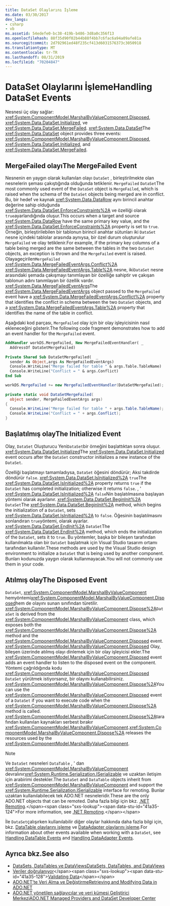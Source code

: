 ```yaml
---
title: DataSet Olaylarını İşleme
ms.date: 03/30/2017
dev_langs:
- csharp
- vb
ms.assetid: 54edefe0-bc38-419b-b486-3d8a0c356f13
ms.openlocfilehash: 88f35d90f02b44b88f4bb7c6fac6a94a09afe81a
ms.sourcegitcommit: 2d792961ed48f235cf413d6031576373c3050918
ms.translationtype: MT
ms.contentlocale: tr-TR
ms.lasthandoff: 08/31/2019
ms.locfileid: "70204847"
---
```

# <a name="handling-dataset-events"></a><span data-ttu-id="41a35-102">DataSet Olaylarını İşleme</span><span class="sxs-lookup"><span data-stu-id="41a35-102">Handling DataSet Events</span></span>
<span data-ttu-id="41a35-103">Nesnesi üç olay sağlar: <xref:System.ComponentModel.MarshalByValueComponent.Disposed>, <xref:System.Data.DataSet.Initialized>, ve <xref:System.Data.DataSet.MergeFailed>. <xref:System.Data.DataSet></span><span class="sxs-lookup"><span data-stu-id="41a35-103">The <xref:System.Data.DataSet> object provides three events: <xref:System.ComponentModel.MarshalByValueComponent.Disposed>, <xref:System.Data.DataSet.Initialized>, and <xref:System.Data.DataSet.MergeFailed>.</span></span>  
  
## <a name="the-mergefailed-event"></a><span data-ttu-id="41a35-104">MergeFailed olayı</span><span class="sxs-lookup"><span data-stu-id="41a35-104">The MergeFailed Event</span></span>  
 <span data-ttu-id="41a35-105">Nesnenin en yaygın olarak kullanılan olayı `DataSet` , birleştirilmekte olan nesnelerin şeması çakıştığında olduğunda tetiklenir. `MergeFailed` `DataSet`</span><span class="sxs-lookup"><span data-stu-id="41a35-105">The most commonly used event of the `DataSet` object is `MergeFailed`, which is raised when the schema of the `DataSet` objects being merged are in conflict.</span></span> <span data-ttu-id="41a35-106">Bu, bir hedef ve kaynak <xref:System.Data.DataRow> aynı birincil anahtar değerine sahip olduğunda <xref:System.Data.DataSet.EnforceConstraints%2A> ve özelliği olarak `true`ayarlandığında oluşur.</span><span class="sxs-lookup"><span data-stu-id="41a35-106">This occurs when a target and source <xref:System.Data.DataRow> have the same primary key value, and the <xref:System.Data.DataSet.EnforceConstraints%2A> property is set to `true`.</span></span> <span data-ttu-id="41a35-107">Örneğin, birleştirilebilen bir tablonun birincil anahtar sütunları iki `DataSet` nesne içindeki tablolar arasında aynıysa, bir özel durum oluşturulur `MergeFailed` ve olay tetiklenir.</span><span class="sxs-lookup"><span data-stu-id="41a35-107">For example, if the primary key columns of a table being merged are the same between the tables in the two `DataSet` objects, an exception is thrown and the `MergeFailed` event is raised.</span></span> <span data-ttu-id="41a35-108">Olayageçirilen`MergeFailed` <xref:System.Data.MergeFailedEventArgs.Conflict%2A> <xref:System.Data.MergeFailedEventArgs.Table%2A> nesne, iki`DataSet` nesne arasındaki şemada çakışmayı tanımlayan bir özelliğe sahiptir ve çakışan tablonun adını tanımlayan bir özellik vardır. <xref:System.Data.MergeFailedEventArgs></span><span class="sxs-lookup"><span data-stu-id="41a35-108">The <xref:System.Data.MergeFailedEventArgs> object passed to the `MergeFailed` event have a <xref:System.Data.MergeFailedEventArgs.Conflict%2A> property that identifies the conflict in schema between the two `DataSet` objects, and a <xref:System.Data.MergeFailedEventArgs.Table%2A> property that identifies the name of the table in conflict.</span></span>  
  
 <span data-ttu-id="41a35-109">Aşağıdaki kod parçası, `MergeFailed` olay için bir olay işleyicisinin nasıl ekleneceğini gösterir.</span><span class="sxs-lookup"><span data-stu-id="41a35-109">The following code fragment demonstrates how to add an event handler for the `MergeFailed` event.</span></span>  
  
```vb  
AddHandler workDS.MergeFailed, New MergeFailedEventHandler( _  
  AddressOf DataSetMergeFailed)  
  
Private Shared Sub DataSetMergeFailed(  _  
  sender As Object,args As MergeFailedEventArgs)  
  Console.WriteLine("Merge failed for table " & args.Table.TableName)  
  Console.WriteLine("Conflict = " & args.Conflict)  
End Sub  
```  
  
```csharp  
workDS.MergeFailed += new MergeFailedEventHandler(DataSetMergeFailed);  
  
private static void DataSetMergeFailed(  
  object sender, MergeFailedEventArgs args)  
{  
  Console.WriteLine("Merge failed for table " + args.Table.TableName);  
  Console.WriteLine("Conflict = " + args.Conflict);  
}  
```  
  
## <a name="the-initialized-event"></a><span data-ttu-id="41a35-110">Başlatılmış olay</span><span class="sxs-lookup"><span data-stu-id="41a35-110">The Initialized Event</span></span>  
 <span data-ttu-id="41a35-111">Olay, `DataSet` Oluşturucu Yeni`DataSet`bir örneğini başlattıktan sonra oluşur. <xref:System.Data.DataSet.Initialized></span><span class="sxs-lookup"><span data-stu-id="41a35-111">The <xref:System.Data.DataSet.Initialized> event occurs after the `DataSet` constructor initializes a new instance of the `DataSet`.</span></span>  
  
 <span data-ttu-id="41a35-112">Özelliği başlatmayı tamamladıysa, `DataSet` öğesini döndürür; Aksi takdirde döndürür `false`. <xref:System.Data.DataSet.IsInitialized%2A> `true`</span><span class="sxs-lookup"><span data-stu-id="41a35-112">The <xref:System.Data.DataSet.IsInitialized%2A> property returns `true` if the `DataSet` has completed initialization; otherwise it returns `false`.</span></span> <span data-ttu-id="41a35-113">, ' <xref:System.Data.DataSet.IsInitialized%2A> `false`Nin başlatılmasına başlayan yöntemi olarak ayarlanır. <xref:System.Data.DataSet.BeginInit%2A> `DataSet`</span><span class="sxs-lookup"><span data-stu-id="41a35-113">The <xref:System.Data.DataSet.BeginInit%2A> method, which begins the initialization of a `DataSet`, sets <xref:System.Data.DataSet.IsInitialized%2A> to `false`.</span></span> <span data-ttu-id="41a35-114">Öğesinin başlatılmasını sonlandıran `true`yöntemi, olarak ayarlar. <xref:System.Data.DataSet.EndInit%2A> `DataSet`</span><span class="sxs-lookup"><span data-stu-id="41a35-114">The <xref:System.Data.DataSet.EndInit%2A> method, which ends the initialization of the `DataSet`, sets it to `true`.</span></span> <span data-ttu-id="41a35-115">Bu yöntemler, başka bir bileşen tarafından kullanılmakta olan bir `DataSet` başlatmak için Visual Studio tasarım ortamı tarafından kullanılır.</span><span class="sxs-lookup"><span data-stu-id="41a35-115">These methods are used by the Visual Studio design environment to initialize a `DataSet` that is being used by another component.</span></span> <span data-ttu-id="41a35-116">Bunları kodunuzda yaygın olarak kullanmayacak.</span><span class="sxs-lookup"><span data-stu-id="41a35-116">You will not commonly use them in your code.</span></span>  
  
## <a name="the-disposed-event"></a><span data-ttu-id="41a35-117">Atılmış olay</span><span class="sxs-lookup"><span data-stu-id="41a35-117">The Disposed Event</span></span>  
 <span data-ttu-id="41a35-118">`DataSet`, <xref:System.ComponentModel.MarshalByValueComponent> hemyöntemi<xref:System.ComponentModel.MarshalByValueComponent.Disposed>hem de olayını sunan sınıfından türetilir. <xref:System.ComponentModel.MarshalByValueComponent.Dispose%2A></span><span class="sxs-lookup"><span data-stu-id="41a35-118">`DataSet` is derived from the <xref:System.ComponentModel.MarshalByValueComponent> class, which exposes both the <xref:System.ComponentModel.MarshalByValueComponent.Dispose%2A> method and the <xref:System.ComponentModel.MarshalByValueComponent.Disposed> event.</span></span> <span data-ttu-id="41a35-119"><xref:System.ComponentModel.MarshalByValueComponent.Disposed> Olay, bileşen üzerinde atılmış olayı dinlemek için bir olay işleyicisi ekler.</span><span class="sxs-lookup"><span data-stu-id="41a35-119">The <xref:System.ComponentModel.MarshalByValueComponent.Disposed> event adds an event handler to listen to the disposed event on the component.</span></span> <span data-ttu-id="41a35-120">Yöntemi çağrıldığında kodu <xref:System.ComponentModel.MarshalByValueComponent.Disposed> `DataSet` yürütmek istiyorsanız, bir olayını kullanabilirsiniz. <xref:System.ComponentModel.MarshalByValueComponent.Dispose%2A></span><span class="sxs-lookup"><span data-stu-id="41a35-120">You can use the <xref:System.ComponentModel.MarshalByValueComponent.Disposed> event of a `DataSet` if you want to execute code when the <xref:System.ComponentModel.MarshalByValueComponent.Dispose%2A> method is called.</span></span> <span data-ttu-id="41a35-121"><xref:System.ComponentModel.MarshalByValueComponent.Dispose%2A>tarafından kullanılan kaynakları serbest bırakır <xref:System.ComponentModel.MarshalByValueComponent>.</span><span class="sxs-lookup"><span data-stu-id="41a35-121"><xref:System.ComponentModel.MarshalByValueComponent.Dispose%2A> releases the resources used by the <xref:System.ComponentModel.MarshalByValueComponent>.</span></span>  
  
> [!NOTE]
> <span data-ttu-id="41a35-122">Ve `DataSet` nesneleri `DataTable` , ' dan <xref:System.ComponentModel.MarshalByValueComponent> devralınır<xref:System.Runtime.Serialization.ISerializable> ve uzaktan iletişim için arabirimi destekler.</span><span class="sxs-lookup"><span data-stu-id="41a35-122">The `DataSet` and `DataTable` objects inherit from <xref:System.ComponentModel.MarshalByValueComponent> and support the <xref:System.Runtime.Serialization.ISerializable> interface for remoting.</span></span> <span data-ttu-id="41a35-123">Bunlar uzaktan kullanılabilecek tek ADO.NET nesneleridir.</span><span class="sxs-lookup"><span data-stu-id="41a35-123">These are the only ADO.NET objects that can be remoted.</span></span> <span data-ttu-id="41a35-124">Daha fazla bilgi için bkz. [.NET Remoting](https://docs.microsoft.com/previous-versions/dotnet/netframework-4.0/72x4h507(v=vs.100)).</span><span class="sxs-lookup"><span data-stu-id="41a35-124">For more information, see [.NET Remoting](https://docs.microsoft.com/previous-versions/dotnet/netframework-4.0/72x4h507(v=vs.100)).</span></span>  
  
 <span data-ttu-id="41a35-125">İle `DataSet`çalışırken kullanılabilir diğer olaylar hakkında daha fazla bilgi için, bkz. [DataTable olaylarını işleme](handling-datatable-events.md) ve [DataAdapter olaylarını işleme](../handling-dataadapter-events.md).</span><span class="sxs-lookup"><span data-stu-id="41a35-125">For information about other events available when working with a `DataSet`, see [Handling DataTable Events](handling-datatable-events.md) and [Handling DataAdapter Events](../handling-dataadapter-events.md).</span></span>  
  
## <a name="see-also"></a><span data-ttu-id="41a35-126">Ayrıca bkz.</span><span class="sxs-lookup"><span data-stu-id="41a35-126">See also</span></span>

- [<span data-ttu-id="41a35-127">DataSets, DataTables ve DataViews</span><span class="sxs-lookup"><span data-stu-id="41a35-127">DataSets, DataTables, and DataViews</span></span>](index.md)
- <span data-ttu-id="41a35-128">[Veriler doğrulanıyor](https://docs.microsoft.com/previous-versions/visualstudio/visual-studio-2013/t3b36awf(v=vs.120))</span><span class="sxs-lookup"><span data-stu-id="41a35-128">[Validating Data](https://docs.microsoft.com/previous-versions/visualstudio/visual-studio-2013/t3b36awf(v=vs.120))</span></span>
- [<span data-ttu-id="41a35-129">ADO.NET’te Veri Alma ve Değiştirme</span><span class="sxs-lookup"><span data-stu-id="41a35-129">Retrieving and Modifying Data in ADO.NET</span></span>](../retrieving-and-modifying-data.md)
- [<span data-ttu-id="41a35-130">ADO.NET yönetilen sağlayıcılar ve veri kümesi Geliştirici Merkezi</span><span class="sxs-lookup"><span data-stu-id="41a35-130">ADO.NET Managed Providers and DataSet Developer Center</span></span>](https://go.microsoft.com/fwlink/?LinkId=217917)
